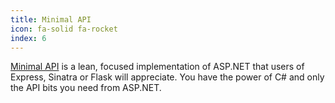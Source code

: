 ```yaml
---
title: Minimal API
icon: fa-solid fa-rocket
index: 6
---
```


[Minimal API](https://minimal-apis.github.io/) is a lean, focused implementation of ASP.NET that users of Express, Sinatra or Flask will appreciate. You have the power of C# and only the API bits you need from ASP.NET.